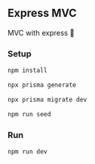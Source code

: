## Express MVC
MVC with express 🤔

### Setup
```sh
npm install
```
```sh
npx prisma generate
```
```sh
npx prisma migrate dev
```
```sh
npm run seed
```

### Run
```sh
npm run dev
```